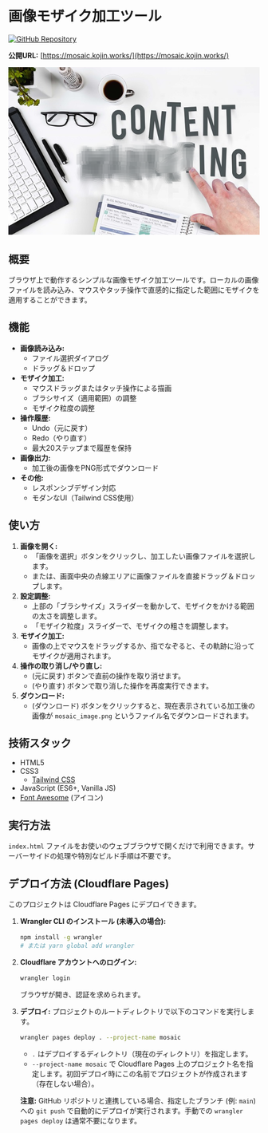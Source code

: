 # 画像モザイク加工ツール

[![GitHub Repository](https://img.shields.io/badge/GitHub-Repository-blue?logo=github)](https://github.com/noricha-vr/mosaic)

**公開URL:** [https://mosaic.kojin.works/](https://mosaic.kojin.works/)

![alt text](images/mosaic.png)

## 概要

ブラウザ上で動作するシンプルな画像モザイク加工ツールです。ローカルの画像ファイルを読み込み、マウスやタッチ操作で直感的に指定した範囲にモザイクを適用することができます。

## 機能

- **画像読み込み:**
    - ファイル選択ダイアログ
    - ドラッグ＆ドロップ
- **モザイク加工:**
    - マウスドラッグまたはタッチ操作による描画
    - ブラシサイズ（適用範囲）の調整
    - モザイク粒度の調整
- **操作履歴:**
    - Undo（元に戻す）
    - Redo（やり直す）
    - 最大20ステップまで履歴を保持
- **画像出力:**
    - 加工後の画像をPNG形式でダウンロード
- **その他:**
    - レスポンシブデザイン対応
    - モダンなUI（Tailwind CSS使用）

## 使い方

1.  **画像を開く:**
    - 「画像を選択」ボタンをクリックし、加工したい画像ファイルを選択します。
    - または、画面中央の点線エリアに画像ファイルを直接ドラッグ＆ドロップします。
2.  **設定調整:**
    - 上部の「ブラシサイズ」スライダーを動かして、モザイクをかける範囲の太さを調整します。
    - 「モザイク粒度」スライダーで、モザイクの粗さを調整します。
3.  **モザイク加工:**
    - 画像の上でマウスをドラッグするか、指でなぞると、その軌跡に沿ってモザイクが適用されます。
4.  **操作の取り消し/やり直し:**
    - <i class="fa-solid fa-rotate-left"></i> (元に戻す) ボタンで直前の操作を取り消せます。
    - <i class="fa-solid fa-rotate-right"></i> (やり直す) ボタンで取り消した操作を再度実行できます。
5.  **ダウンロード:**
    - <i class="fa-solid fa-download"></i> (ダウンロード) ボタンをクリックすると、現在表示されている加工後の画像が `mosaic_image.png` というファイル名でダウンロードされます。

## 技術スタック

-   HTML5
-   CSS3
    -   [Tailwind CSS](https://tailwindcss.com/)
-   JavaScript (ES6+, Vanilla JS)
-   [Font Awesome](https://fontawesome.com/) (アイコン)

## 実行方法

`index.html` ファイルをお使いのウェブブラウザで開くだけで利用できます。サーバーサイドの処理や特別なビルド手順は不要です。

## デプロイ方法 (Cloudflare Pages)

このプロジェクトは Cloudflare Pages にデプロイできます。

1.  **Wrangler CLI のインストール (未導入の場合):**
    ```bash
    npm install -g wrangler
    # または yarn global add wrangler
    ```
2.  **Cloudflare アカウントへのログイン:**
    ```bash
    wrangler login
    ```
    ブラウザが開き、認証を求められます。
3.  **デプロイ:**
    プロジェクトのルートディレクトリで以下のコマンドを実行します。
    ```bash
    wrangler pages deploy . --project-name mosaic
    ```
    -   `.` はデプロイするディレクトリ（現在のディレクトリ）を指定します。
    -   `--project-name mosaic` で Cloudflare Pages 上のプロジェクト名を指定します。初回デプロイ時にこの名前でプロジェクトが作成されます（存在しない場合）。

    **注意:** GitHub リポジトリと連携している場合、指定したブランチ (例: `main`) への `git push` で自動的にデプロイが実行されます。手動での `wrangler pages deploy` は通常不要になります。
